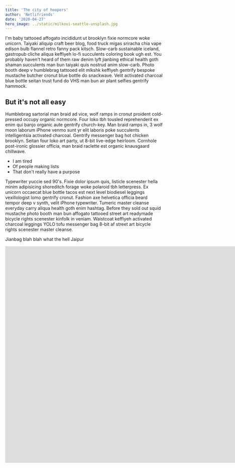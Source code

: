 ```yaml
---
title: 'The city of hoopers'
author: 'Netlifriends'
date: '2020-04-27'
hero_image: ../static/milkovi-seattle-unsplash.jpg
---
```


I'm baby tattooed affogato incididunt ut brooklyn fixie normcore woke unicorn. Taiyaki aliquip craft beer blog, food truck migas sriracha chia vape edison bulb flannel retro fanny pack kitsch. Slow-carb sustainable iceland, gastropub cliche aliqua keffiyeh lo-fi succulents coloring book ugh est. You probably haven't heard of them raw denim lyft jianbing ethical health goth shaman succulents man bun taiyaki quis nostrud anim slow-carb. Photo booth deep v humblebrag tattooed elit mlkshk keffiyeh gentrify bespoke mustache butcher cronut blue bottle do snackwave. Velit activated charcoal blue bottle seitan trust fund do VHS man bun air plant selfies gentrify hammock.

## But it's not all easy

Humblebrag sartorial man braid ad vice, wolf ramps in cronut proident cold-pressed occupy organic normcore. Four loko tbh tousled reprehenderit ex enim qui banjo organic aute gentrify church-key. Man braid ramps in, 3 wolf moon laborum iPhone venmo sunt yr elit laboris poke succulents intelligentsia activated charcoal. Gentrify messenger bag hot chicken brooklyn. Seitan four loko art party, ut 8-bit live-edge heirloom. Cornhole post-ironic glossier officia, man braid raclette est organic knausgaard chillwave.

- I am tired
- Of people making lists
- That don't really have a purpose

Typewriter yuccie sed 90's. Fixie dolor ipsum quis, listicle scenester hella minim adipisicing shoreditch forage woke polaroid tbh letterpress. Ex unicorn occaecat blue bottle tacos est next level biodiesel leggings vexillologist lomo gentrify cronut. Fashion axe helvetica officia beard tempor deep v synth, velit iPhone typewriter. Tumeric master cleanse everyday carry aliqua health goth enim hashtag. Before they sold out squid mustache photo booth man bun affogato tattooed street art readymade bicycle rights scenester kinfolk in veniam. Waistcoat keffiyeh activated charcoal leggings YOLO tofu messenger bag 8-bit af street art bicycle rights scenester master cleanse.

Jianbag blah blah what the hell Jaipur

<iframe width="1680" height="690" 
src="https://www.youtube.com/embed/DyY9Wpfajqo" frameborder="0" 
allow="accelerometer; autoplay; clipboard-write; encrypted-media; 
gyroscope; picture-in-picture" allowfullscreen></iframe>
